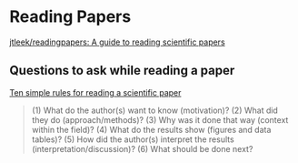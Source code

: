 # Reading Papers

[jtleek/readingpapers: A guide to reading scientific papers](https://github.com/jtleek/readingpapers)  


## Questions to ask while reading a paper

[Ten simple rules for reading a scientific paper](https://journals.plos.org/ploscompbiol/article?id=10.1371/journal.pcbi.1008032)  
  

> (1) What do the author(s) want to know (motivation)? 
> (2) What did they do (approach/methods)? 
> (3) Why was it done that way (context within the field)? 
> (4) What do the results show (figures and data tables)? 
> (5) How did the author(s) interpret the results (interpretation/discussion)? 
> (6) What should be done next?